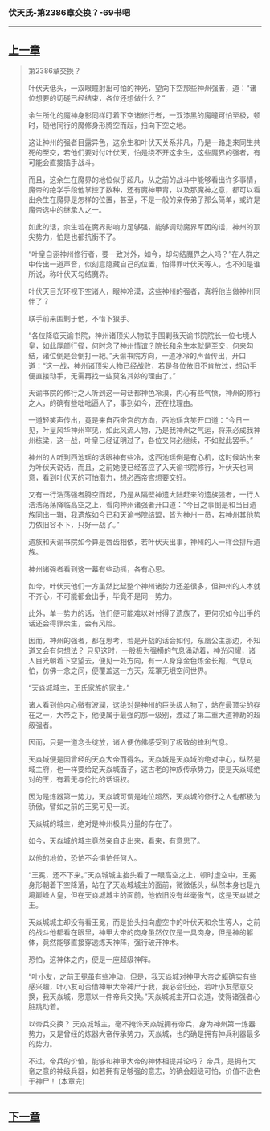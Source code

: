 ### 伏天氏-第2386章交换？-69书吧

--------
[上一章](./03023be5abbf60d26c5a4f8a3a1f3aa2.md)
--------


>
>
>
>第2386章交换？
>
>叶伏天低头，一双眼瞳射出可怕的神光，望向下空那些神州强者，道：“诸位想要的切磋已经结束，各位还想做什么？”
>
>余生所化的魔神身影同样盯着下空诸修行者，一双漆黑的魔瞳可怕至极，顿时，随他同行的魔修身形腾空而起，扫向下空之地。
>
>这让神州的强者目露异色，这余生和叶伏天关系非凡，乃是一路走来同生共死的至交，若他们要对付叶伏天，怕是绕不开这余生，这些魔界的强者，有可能会直接插手战斗。
>
>而且，这余生在魔界的地位似乎超凡，从之前的战斗中能够看出许多事情，魔帝的绝学手段他掌控了数种，还有魔神甲胄，以及那魔神之意，都可以看出余生在魔界是怎样的位置，甚至，不是一般的亲传弟子那么简单，或许是魔帝选中的继承人之一。
>
>如此的话，余生若在魔界影响力足够强，能够调动魔界军团的话，神州的顶尖势力，怕是也都抗衡不了。
>
>“叶皇自诩神州修行者，要一致对外，如今，却勾结魔界之人吗？”在人群之中传出一道声音，似刻意隐藏自己的位置，怕得罪叶伏天等人，也不知是谁所说，称叶伏天勾结魔界。
>
>叶伏天目光环视下空诸人，眼神冷漠，这些神州的强者，真将他当做神州同伴了？
>
>联手前来围剿于他，不惜下狠手。
>
>“各位降临天谕书院，神州诸顶尖人物联手围剿我天谕书院院长一位七境人皇，如此厚颜行径，何时念了神州情谊？院长和余生本就是至交，何来勾结，诸位倒是会倒打一耙。”天谕书院方向，一道冰冷的声音传出，开口道：“这一战，神州诸顶尖人物已经战败，若是各位依旧不肯放过，想动手便直接动手，无需再找一些莫名其妙的理由了。”
>
>天谕书院的修行之人听到这一句话都神色冷漠，内心有些气愤，神州的修行之人，的确有些咄咄逼人了，事到如今，还在找理由。
>
>一道轻笑声传出，竟是来自西帝宫的方向，西池瑶含笑开口道：“今日一见，叶皇风华神州罕见，如此风流人物，乃是我神州之气运，将来必成我神州栋梁，这一战，叶皇已经证明过了，各位又何必继续，不如就此罢手。”
>
>神州的人听到西池瑶的话眼神有些冷，这西池瑶倒是有心机，这时候站出来为叶伏天说话，而且，之前她便已经答应了入天谕书院修行，叶伏天也同意，看到叶伏天的可怕潜力，想必西帝宫想要交好。
>
>又有一行浩荡强者腾空而起，乃是从隔壁神遗大陆赶来的遗族强者，一行人浩浩荡荡降临高空之上，看向神州诸强者开口道：“今日之事倒是和当日遗族同出一辙，我遗族如今已和天谕书院结盟，皆为神州一员，若神州其他势力依旧容不下，只好一战了。”
>
>遗族和天谕书院如今算是唇齿相依，若叶伏天出事，神州的人一样会排斥遗族。
>
>神州诸强者看到这一幕有些动摇，各有心思。
>
>如今，叶伏天他们一方虽然比起整个神州诸势力还差很多，但神州的人本就不齐心，不可能都会出手，毕竟不是同一势力。
>
>此外，单一势力的话，他们便可能难以对付得了遗族了，更何况如今出手的话还会得罪余生，会有风险。
>
>因而，神州的强者，都在思考，若是开战的话会如何，东凰公主那边，不知道又会有何想法？
>只见这时，一股极为强横的气息涌动着，神光闪耀，诸人目光朝着下空望去，便见一处方向，有一人身穿金色炼金长袍，气息可怕，仿佛一念之间，便覆盖这一方天，笼罩无垠空间世界。
>
>“天焱城城主，王氏家族的家主。”
>
>诸人看到他内心微有波澜，这绝对是神州的巨头级人物了，站在最顶尖的存在之一，大帝之下，他便属于最强的那一级别，渡过了第二重大道神劫的超级强者。
>
>因而，只是一道念头绽放，诸人便仿佛感受到了极致的锋利气息。
>
>天焱域便是因曾经的天焱大帝而得名，天焱城是天焱域的绝对中心，纵然是域主府，也一样要给足天焱城面子，这古老的神族传承势力，便是天焱域绝对的王，有着无与伦比的话语权。
>
>因为是炼器第一势力，天焱城可谓是地位超然，天焱城的修行之人也都极为骄傲，譬如之前的王冕可见一斑。
>
>天焱城的城主，绝对是神州极具分量的存在了。
>
>如今，天焱城的城主竟然亲自走出来，看来，有意思了。
>
>以他的地位，恐怕不会惧怕任何人。
>
>“王冕，还不下来。”天焱城城主抬头看了一眼高空之上，顿时虚空中，王冕身形朝着下空降落，站在了天焱城城主的面前，微微低头，纵然本身也是九境巅峰人皇，但在天焱城城主的面前，他依旧没有丝毫傲气，这是天焱城之王。
>
>天焱城城主却没有看王冕，而是抬头扫向虚空中的叶伏天和余生等人，之前的战斗他都看在眼里，神甲大帝的肉身虽然仅仅是一具肉身，但是神的躯体，竟然能够直接穿透炼天神阵，强行破开神术。
>
>恐怕，这神体之内，便是一座超级神阵。
>
>“叶小友，之前王冕虽有些冲动，但是，我天焱城对神甲大帝之躯确实有些感兴趣，叶小友可否借神甲大帝神尸于我，我必会归还，若叶小友愿意交换，我天焱城，愿意以一件帝兵交换。”天焱城城主开口说道，使得诸强者心脏跳动着。
>
>以帝兵交换？
>天焱城城主，毫不掩饰天焱城拥有帝兵，身为神州第一炼器势力，又是曾经的炼器大帝传承势力，天焱城，也的确是拥有神兵利器最多的势力。
>
>不过，帝兵的价值，能够和神甲大帝的神体相提并论吗？
>帝兵，是拥有大帝之意的神级兵器，如若拥有足够强的意志，的确会超级可怕，价值不逊色于神尸！
>(本章完)
>
>

--------
[下一章](./9ee4308194e8cfa04ca0a1dc0a190482.md)
--------
